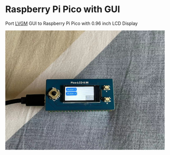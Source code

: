 # Raspberry Pi Pico with GUI

Port [LVGM](https://lvgl.io/) GUI to Raspberry Pi Pico with 0.96 inch LCD Display

![Photo](./docs/c49767b43aefed41530a725bcb24ff2.jpg)
